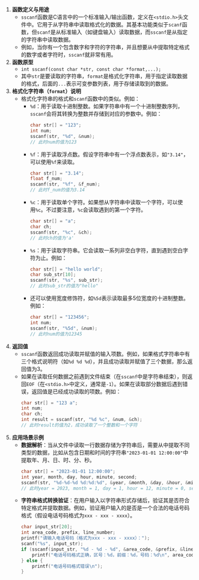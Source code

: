 1. **函数定义与用途**
   - `sscanf`函数是C语言中的一个标准输入/输出函数，定义在`<stdio.h>`头文件中。它用于从字符串中读取格式化的数据。其基本功能类似于`scanf`函数，但`scanf`是从标准输入（如键盘输入）读取数据，而`sscanf`是从指定的字符串中读取数据。
   - 例如，当你有一个包含数字和字符的字符串，并且想要从中提取特定格式的数字或者字符时，`sscanf`就非常有用。
2. **函数原型**
   - `int sscanf(const char *str, const char *format,...);`
   - 其中`str`是要读取的字符串，`format`是格式化字符串，用于指定读取数据的格式，后面的`...`表示可变参数列表，用于存储读取到的数据。
3. **格式化字符串（`format`）说明**
   - 格式化字符串的格式和`scanf`函数中的类似。例如：
     - `%d`：用于读取十进制整数。如果字符串中有一个十进制整数序列，`sscanf`会将其转换为整数并存储到对应的参数中。例如：
       ```c
       char str[] = "123";
       int num;
       sscanf(str, "%d", &num);
       // 此时num的值为123
       ```
     - `%f`：用于读取浮点数。假设字符串中有一个浮点数表示，如`"3.14"`，可以使用`%f`来读取。
       ```c
       char str[] = "3.14";
       float f_num;
       sscanf(str, "%f", &f_num);
       // 此时f_num的值为3.14
       ```
     - `%c`：用于读取单个字符。如果想从字符串中读取一个字符，可以使用`%c`。不过要注意，`%c`会读取遇到的第一个字符。
       ```c
       char str[] = "a";
       char ch;
       sscanf(str, "%c", &ch);
       // 此时ch的值为'a'
       ```
     - `%s`：用于读取字符串。它会读取一系列非空白字符，直到遇到空白字符为止。例如：
       ```c
       char str[] = "hello world";
       char sub_str[10];
       sscanf(str, "%s", sub_str);
       // 此时sub_str的值为"hello"
       ```
     - 还可以使用宽度修饰符，如`%5d`表示读取最多5位宽度的十进制整数。例如：
       ```c
       char str[] = "123456";
       int num;
       sscanf(str, "%5d", &num);
       // 此时num的值为12345
       ```
4. **返回值**
   - `sscanf`函数返回成功读取并赋值的输入项数。例如，如果格式字符串中有三个格式说明符（如`%d %d %d`），并且成功读取并赋值了三个数据，那么返回值为3。
   - 如果在读取任何数据之前遇到文件结束（在`sscanf`中是字符串结束），则返回`EOF`（在`<stdio.h>`中定义，通常是`-1`）。如果在读取部分数据后遇到错误，返回值是已经成功读取的项数。例如：
     ```c
     char str[] = "123 a";
     int num;
     char ch;
     int result = sscanf(str, "%d %c", &num, &ch);
     // 此时result的值为2，成功读取了一个整数和一个字符
     ```
5. **应用场景示例**
   - **数据解析**：当从文件中读取一行数据存储为字符串后，需要从中提取不同类型的数据，比如从包含日期和时间的字符串`"2023-01-01 12:00:00"`中提取年、月、日、时、分、秒。
     ```c
     char str[] = "2023-01-01 12:00:00";
     int year, month, day, hour, minute, second;
     sscanf(str, "%d-%d-%d %d:%d:%d", &year, &month, &day, &hour, &minute, &second);
     // 此时year = 2023, month = 1, day = 1, hour = 12, minute = 0, second = 0
     ```
   - **字符串格式转换验证**：在用户输入以字符串形式存储后，验证其是否符合特定格式并提取数据。例如，验证用户输入的是否是一个合法的电话号码格式（假设电话号码格式为`xxx - xxx - xxxx`）。
     ```c
     char input_str[20];
     int area_code, prefix, line_number;
     printf("请输入电话号码（格式为xxx - xxx - xxxx）：");
     scanf("%s", input_str);
     if (sscanf(input_str, "%d - %d - %d", &area_code, &prefix, &line_number) == 3) {
         printf("电话号码格式正确，区号：%d，前缀：%d，号码：%d\n", area_code, prefix, line_number);
     } else {
         printf("电话号码格式错误\n");
     }
     ```
